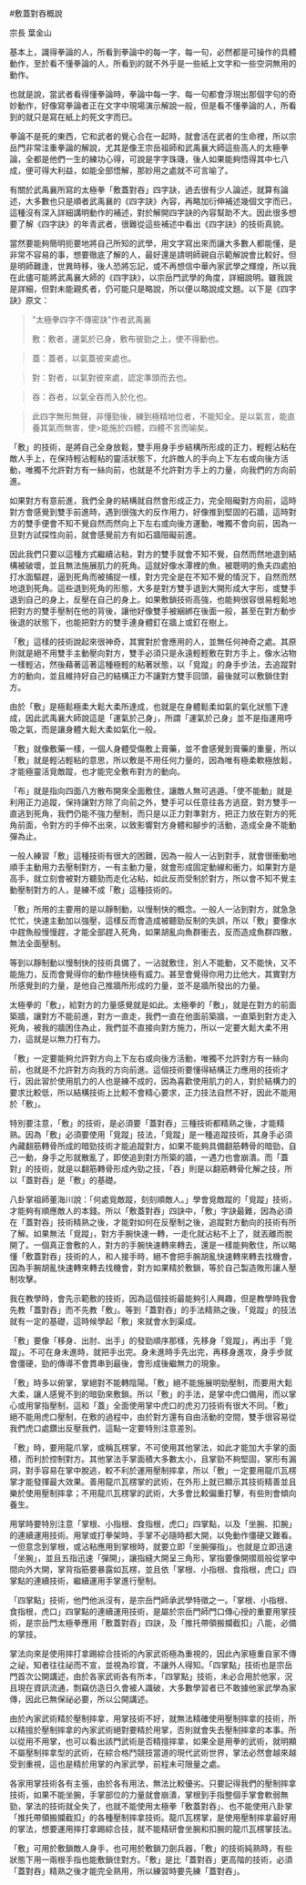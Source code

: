 #敷蓋對吞概說

宗長
葉金山

基本上，識得拳論的人，所看到拳論中的每一字，每一句，必然都是可操作的具體動作，至於看不懂拳論的人，所看到的就不外乎是一些紙上文字和一些空洞無用的動作。

也就是說，當武者看得懂拳論時，拳論中每一字、每一句都會浮現出那個字句的奇妙動作，好像寫拳論者正在文字中現場演示解說一般，但是看不懂拳論的人，所看到的就只是寫在紙上的死文字而巳。

拳論不是死的東西，它和武者的覺心合在一起時，就會活在武者的生命裡，所以宗岳門非常注重拳論的解說，尤其是像王宗岳祖師和武禹襄大師這些高人的太極拳論，全都是他們一生的練功心得，可說是字字珠璣，後人如果能夠悟得其中七八成，便可得大利益，如能全部悟解，那妙用之處就不可言喻了。

有關於武禹襄所寫的太極拳「敷蓋對吞」四字訣，過去很有少人論述，就算有論述，大多數也只是順者武禹襄的《四字訣》內容，再略加衍伸補述幾個文字而已，這種沒有深入詳細講明動作的補述，對於解開四字訣的內容幫助不大。因此很多想要了解《四字訣》的年青武者，很難從這些補述中看出《四字訣》的技術真貌。

當然要能夠簡明扼要地將自己所知的武學，用文字寫出來而讓大多數人都能懂，是非常不容易的事，想要徹底了解的人，最好還是請明師親自示範解說會比較好。但是明師難逢，世異時移，後人恐將忘記，或不再想信中華內家武學之輝煌，所以我在此儘可能將武禹襄大師的《四字訣》，以宗岳門武學的角度，詳細說明。雖我說是詳細，但對未能親炙者，仍可能只是略說，所以便以略說成文題。以下是《四字訣》原文：

>"太極拳四字不傳密訣"作者武禹襄
>
>敷：敷者，運氣於已身，敷布彼勁之上，使不得動也。

>蓋：蓋者，以氣蓋彼來處也。

>對：對者，以氣對彼來處，認定準頭而去也。

>吞：吞者，以氣全吞而入於化也。

>此四字無形無聲，非懂勁後，練到極精地位者，不能知全。是以氣言，能直養其氣而無害，使>能施於四體，四體不言而喻矣。

「敷」的技術，是將自己全身放鬆，雙手用身手步結構所形成的正力，輕輕沾粘在敵人手上，在保持輕沾輕粘的靈活狀態下，允許敵人的手向上下左右或向後方活動，唯獨不允許對方有一絲向前，也就是不允許對方手上的力量，向我們的方向前進。

如果對方有意前進，我們全身的結構就自然會形成正力，完全阻礙對方向前，這時對方會感覺到雙手前進時，遇到很強大的反作用力，好像推到堅固的石牆，這時對方的雙手便會不知不覺自然而然向上下左右或向後方運動，唯獨不會向前，因為一旦對方試探性向前，就會感覺前方有如石牆阻礙前進。

因此我們只要以這種方式繼續沾粘，對方的雙手就會不知不覺，自然而然地退到結構被破壞，並且無法施展肌力的死角。這就好像水潭裡的魚，被聰明的魚夫四處拍打水面驅趕，逼到死角而被捕捉一樣，對方完全是在不知不覺的情況下，自然而然地退到死角。這些退到死角的形態，大多是對方雙手退到大開形成大字形，或雙手退到自己的身上，反壓在自己的身上。如果敷鎖技術高強，也能夠很容很易輕鬆地把對方的雙手壓制在他的背後，讓他好像雙手被綑綁在後面一般，甚至在對方動步後退的狀態下，也能把對方的雙手連身體釘在牆上或釘在樹上。

「敷」這樣的技術說起來很神奇，其實對於會應用的人，並無任何神奇之處。其原則就是絕不用雙手主動壓向對方，雙手必須只是永遠輕輕敷在對方手上，像水沾物一樣輕沾，然後藉著這著這種極輕的粘著狀態，以「覓蹤」的身手步法，去追蹤對方的動向，並且維持好自己的結構正力不讓對方雙手回頭，最後就可以敷鎖住對方。

由於「敷」是極鬆極柔大鬆大柔所達成，也就是在身體鬆柔如氣的氣化狀態下達成，因此武禹襄大師說這是「運氣於己身」，所謂「運氣於己身」並不是指運用呼吸之氣，而是讓身體大鬆大柔如氣化一般。

「敷」就像敷藥一樣，一個人身體受傷敷上膏藥，並不會感覺到膏藥的重量，所以「敷」就是輕沾輕粘的意思，所以敷是不用任何力量的，因為唯有極柔軟極放鬆，才能極靈活覓敵蹤，也才能完全敷布對方的動向。

「布」就是指向四面八方散布開來全面敷住，讓敵人無可逃遁。「使不能動」就是利用正力追蹤，保持讓對方除了向前之外，雙手可以任意往各方逃竄，對方雙手一直逃到死角，我們仍能不強力壓制，而只是以正力對準對方，把正力放在對方的死角前面，令對方的手伸不出來，以致影響對方身體和腳步的活動，造成全身不能動彈為止。

一般人練習「敷」這種技術有很大的困難，因為一般人一沾到對手，就會很衝動地順手主動用力去壓制對方，一有主動力量，就會形成固定動線和衝力，如果對方是高手，就立刻會被對方聽勁而走化沾粘，如此反而受制於對方，所以會不知不覺主動壓制對方的人，是練不成「敷」這種技術的。

「敷」所用的主要用的是以靜制動，以慢制快的概念。一般人一沾到對方，就急急忙忙，快速主動加以強壓，這樣反而會造成被聽勁反制的失誤，所以「敷」要像水中趕魚般慢慢趕，才能全部趕入死角，如果胡亂向魚群衝去，反而造成魚群四散，無法全面壓制。

等到以靜制動以慢制快的技術具備了，一沾就敷住，別人不能動，又不能快，又不能施力，反而會覺得你的動作極快極有威力。甚至會覺得你用力比他大，其實對方所感覺到的力量，是他自己推牆所形成的力量，並不是牆所發出的力量。

太極拳的「敷」，給對方的力量感覺就是如此。太極拳的「敷」，就是在對方的前面築牆，讓對方不能前進，對方一直走，我們一直在他面前築牆，一直築到對方走入死角，被我的牆困住為止，我們並不直接向對方施力，所以一定要大鬆大柔不用力，這就是以無力打有力。

「敷」一定要能夠允許對方向上下左右或向後方活動，唯獨不允許對方有一絲向前，也就是不允許對方向我的方向前進。這個技術要懂得結構正力應用的技術才行，因此習於使用肌力的人也是練不成的，因為喜歡使用肌力的人，對於結構力的要求比較低，所以結構技術上比較不會精心要求，正力技法自然不好，因此不能用於「敷」。

特別要注意，「敷」的技術，是必須要「蓋對吞」三種技術都精熟之後，才能精熟。因為「敷」必須要使用「覓蹤」技法，「覓蹤」是一種追蹤技術，其身手必須內藏翻筋轉骨所成的暗勁技術才能追蹤對方，如果不能夠具備翻筋轉骨的暗勁，自己一動，身手之形就散亂了，即使追到對方所築的牆，一遇力也會崩潰。而「蓋對」的技術，就是以翻筋轉骨形成內勁之技，「吞」則是以翻筋轉骨化解之技，所以「蓋對吞」是「敷」的基礎。

八卦掌祖師董海川說：「何處覓敵蹤，刻刻順敵人。」學會覓敵蹤的「覓蹤」技術，才能夠有順應敵人的本錢。所以「敷蓋對吞」四訣中，「敷」字訣最難，因為必須在「蓋對吞」技術精熟之後，才能對如何在反壓制之後，追蹤對方動向的技術有所了解。如果無法「覓蹤」，對方手腕快速一轉，一走化就沾粘不上了，就丟離而脫開了。一個真正會敷的人，對方的手腕快速轉來轉去，還是一樣能夠敷住，所以略懂「敷蓋對吞」技術的人，和人接手時，絕不會把手腕胡亂快速轉來轉去找機會，因為手腕胡亂快速轉來轉去找機會，對方如果精於敷鎖，等於自己製造敗形讓人壓制攻擊。

我在教學時，會先示範敷的技術，因為這個技術最能夠引人興趣，但是教學時我會先教「蓋對吞」而不先教「敷」。等到「蓋對吞」的手法精熟之後，「覓蹤」的技法就有一定的基礎，這時候學起「敷」來就會水到渠成。

「敷」要像「移身、出肘、出手」的發勁順序那樣，先移身「覓蹤」，再出手「覓蹤」。不可在身未進時，就把手出完。身未進時手先出完，再移身進攻，身手步就會僵硬，勁的傳導不會貫串到最後，會形成後繼無力的現象。

「敷」時多以俯掌，掌絕對不能轉陰陽。「敷」絕不能施展明勁壓制，而要用大鬆大柔，讓人感覺不到的暗勁來敷鎖。所以「敷」的手法，是掌中虎口備用，而以掌心或用掌指壓制，這和「蓋」全面使用掌中虎口的虎刃刀技術有很大不同。「敷」絕不能用虎口壓制，在敷的過程中，由於對方還有自由活動的空間，雙手很容易從我們虎口處鑽出反壓我們，這點一定要特別注意差別。

「敷」時，要用龍爪掌，或稱瓦楞掌，不可使用其他掌法，如此才能加大手掌的面積，而利於控制對方。其他掌法手掌面積大多數太小，且掌勁不夠堅固，掌形有漏洞，對手容易在掌中脫逃，較不利於運用壓制摔拿，所以「敷」一定要用龍爪瓦楞掌才能發揮最大效果。善用龍爪瓦楞掌的武術，在外形上就已顯示其技術精善並且樂於使用壓制摔拿；不用龍爪瓦楞掌的武術，大多會比較偏重打擊，有些則會傾向養生。

用掌時要特別注意「掌根、小指根、食指根，虎口」四掌點，以及「坐腕、扣腕」的連續運用技術。用掌或打拳架時，手掌不必隨時都大開，以免動作僵硬又難看。一但意念到掌根，或沾粘應用到掌根時，就要立即「坐腕彈指」。也就是立即迅速「坐腕」，並且五指迅速「彈開」，讓指縫大開呈三角形，掌指要像開摺扇般從掌中間向外大開，掌背指筋要暴露如瓦楞，並且依「掌根、小指根、食指根，虎口」四掌點的連續技術，繼續運用手掌進行壓制。

「四掌點」技術，他門他派沒有，是宗岳門師承武學特徵之一。「掌根、小指根、食指根，虎口」四掌點的連續運用技術，是屬於宗岳門師門口傳心授的重要用掌技術，是宗岳門太極拳應用「敷蓋對吞」四訣，及「推托帶領搬攔截扣」八能，必備的掌技。

掌法向來是使用摔打拿踢綜合技術的內家武術極為重視的，因此內家極重自家不傳之祕，知者往往祕而不宣，並視為珍寶，不讓外人得知。「四掌點」技術也是宗岳門首次公開講述，由於各家武術各有所本，「四掌點」技術，未必合用於他家，況且現在資訊流通，剽竊仿造日久會被人識破，大多數學習者已不敢據他家武學為家傳，因此已無保祕必要，所以公開講述。

由於內家武術精於壓制摔拿，用掌技術不好，就無法精確使用壓制摔拿的技術，所以精擅於壓制摔拿的內家武術絕對要精於用掌，否則就會失去壓制摔拿的本事。所以從用不用掌，也可以看出該門武術是否精擅摔拿，如果全是用拳的武術，就明顯不屬壓制摔拿型的武術，在綜合格鬥競技當道的現代武術世界，掌法必然會越來越受到重視，這也是精於用掌的內家武學，前程未可限量之處。

各家用掌技術各有主張，由於各有用法，無法比較優劣。只要記得我們的壓制摔拿技術，如果不能坐腕，手掌部位的力量就會崩潰，掌根到手指整個手掌會軟弱無勁，掌法的技術就全失了，也就不能使用太極拳「敷蓋對吞」、也不能使用八卦掌「推托帶領搬攔截扣」的各種壓制摔拿技術。龍爪瓦楞掌，是使用壓制摔拿最好用的掌法，想要運用摔打拿踢綜合技，就不能精研會坐腕和扣腕的龍爪瓦楞掌技法。

「敷」可用於敷鎖敵人身手，也可用於敷鎖刀劍兵器，「敷」的技術純熟時，有些狀態下用一兩根手指也能敷鎖住對方。「敷」是比「蓋對吞」更高階的技術，必須「蓋對吞」精熟之後才能完全熟用，所以練習時要先練「蓋對吞」。